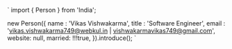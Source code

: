 `
import { Person } from 'India';

new Person({
  name : 'Vikas Vishwakarma',
  title : 'Software Engineer',
  email : 'vikas.vishwakarma749@webkul.in | vishwakarmavikas749@gmail.com',
  website: null,
  married: !!!true,
}).introduce();
`
